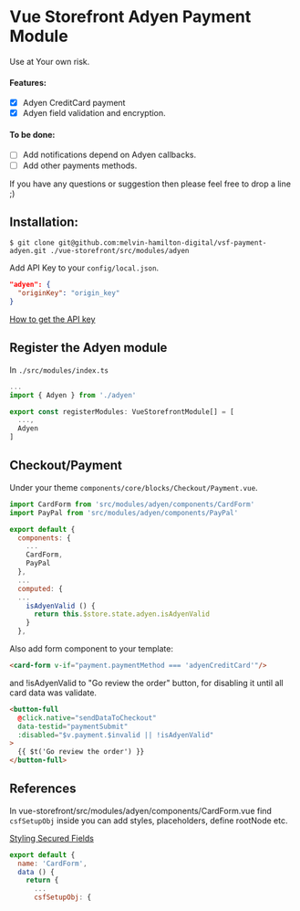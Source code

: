 # Vue Storefront Adyen Payment Module

Use at Your own risk.

#### Features:
- [x] Adyen CreditCard payment
- [x] Adyen field validation and encryption.

#### To be done:
- [ ] Add notifications depend on Adyen callbacks.
- [ ] Add other payments methods.

If you have any questions or suggestion then please feel free to drop a line ;)

## Installation:

```shell
$ git clone git@github.com:melvin-hamilton-digital/vsf-payment-adyen.git ./vue-storefront/src/modules/adyen
```

Add API Key to your `config/local.json`.
```json
"adyen": {
  "originKey": "origin_key"
}
```
[How to get the API key](https://docs.adyen.com/developers/user-management/how-to-get-the-api-key)

## Register the Adyen module

In `./src/modules/index.ts`

```js
...
import { Adyen } from './adyen'

export const registerModules: VueStorefrontModule[] = [
  ...,
  Adyen
]
```

## Checkout/Payment
Under your theme `components/core/blocks/Checkout/Payment.vue`.

```js
import CardForm from 'src/modules/adyen/components/CardForm'
import PayPal from 'src/modules/adyen/components/PayPal'

export default {
  components: {
    ...
    CardForm,
    PayPal
  },
  ...
  computed: {
  ...
    isAdyenValid () {
      return this.$store.state.adyen.isAdyenValid
    }
  },
```

Also add form component to your template:

```html
<card-form v-if="payment.paymentMethod === 'adyenCreditCard'"/>
```
and !isAdyenValid to "Go review the order" button, for disabling it until all card data was validate.
```html
<button-full
  @click.native="sendDataToCheckout"
  data-testid="paymentSubmit"
  :disabled="$v.payment.$invalid || !isAdyenValid"
>
  {{ $t('Go review the order') }}
</button-full>
```

## References
In vue-storefront/src/modules/adyen/components/CardForm.vue find `csfSetupObj` inside you can add styles, placeholders, define rootNode etc.

[Styling Secured Fields](https://docs.adyen.com/developers/checkout/api-integration/configure-secured-fields/styling-secured-fields)

```js
export default {
  name: 'CardForm',
  data () {
    return {
      ...
      csfSetupObj: {
```
